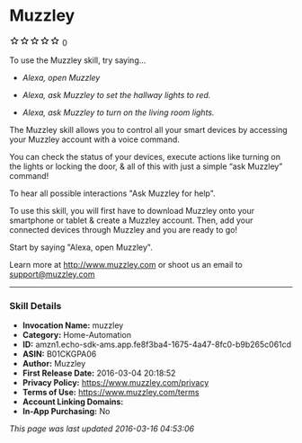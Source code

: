# Muzzley
![0 stars](../../../images/ic_star_border_black_18dp_1x.png)![0 stars](../../../images/ic_star_border_black_18dp_1x.png)![0 stars](../../../images/ic_star_border_black_18dp_1x.png)![0 stars](../../../images/ic_star_border_black_18dp_1x.png)![0 stars](../../../images/ic_star_border_black_18dp_1x.png) 0

To use the Muzzley skill, try saying...

* *Alexa, open Muzzley*

* *Alexa, ask Muzzley to set the hallway lights to red.*

* *Alexa, ask Muzzley to turn on the living room lights.*

The Muzzley skill allows you to control all your smart devices by accessing your Muzzley account with a voice command.

You can check the status of your devices, execute actions like turning on the lights or locking the door, & all of this with just a simple “ask Muzzley” command!

To hear all possible interactions "Ask Muzzley for help".

To use this skill, you will first have to download Muzzley onto your smartphone or tablet & create a Muzzley account. Then, add your connected devices through Muzzley and you are ready to go!

Start by saying "Alexa, open Muzzley".


Learn more at http://www.muzzley.com or shoot us an email to support@muzzley.com

***

### Skill Details

* **Invocation Name:** muzzley
* **Category:** Home-Automation
* **ID:** amzn1.echo-sdk-ams.app.fe8f3ba4-1675-4a47-8fc0-b9b265c061cd
* **ASIN:** B01CKGPA06
* **Author:** Muzzley
* **First Release Date:** 2016-03-04 20:18:52
* **Privacy Policy:** https://www.muzzley.com/privacy
* **Terms of Use:** https://www.muzzley.com/terms
* **Account Linking Domains:** 
* **In-App Purchasing:** No

*This page was last updated 2016-03-16 04:53:06*
